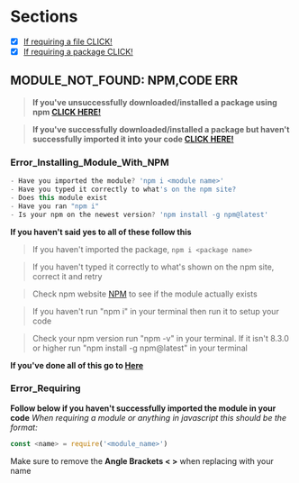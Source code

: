 # Sections
- [x] [If requiring a file CLICK!]()
- [x] [If requiring a package CLICK!](MODULE_NOT_FOUND:%20NPM,CODE%20ERR)

## MODULE_NOT_FOUND: NPM,CODE ERR
> **If you've unsuccessfully downloaded/installed a package using npm [CLICK HERE!](#Error_Installing_Module_With_NPM)**

> **If you've successfully downloaded/installed a package but haven't successfully imported it into your code [CLICK HERE!](#Error_Requiring)**

### Error_Installing_Module_With_NPM
```javascript
- Have you imported the module? 'npm i <module name>'
- Have you typed it correctly to what's on the npm site?
- Does this module exist
- Have you ran "npm i"
- Is your npm on the newest version? 'npm install -g npm@latest'
```
**If you haven't said yes to all of these follow this**

> If you haven't imported the package, `npm i <package name>`

> If you haven't typed it correctly to what's shown on the npm site, correct it and retry

> Check npm website [NPM]() to see if the module actually exists 

> If you haven't run "npm i" in your terminal then run it to setup your code

> Check your npm version run "npm -v" in your terminal. If it isn't 8.3.0 or higher run "npm install -g npm@latest" in your terminal

**If you've done all of this go to [Here]()**


### Error_Requiring
**Follow below if you haven't successfully imported the module in your code**
*When requiring a module or anything in javascript this should be the format:*
```javascript
const <name> = require('<module_name>')
```
Make sure to remove the **Angle Brackets < >** when replacing with your name





